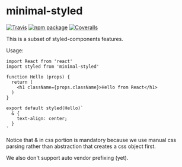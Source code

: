 # minimal-styled

[![Travis][build-badge]][build]
[![npm package][npm-badge]][npm]
[![Coveralls][coveralls-badge]][coveralls]

This is a subset of styled-components features.

Usage:

```
import React from 'react'
import styled from 'minimal-styled'

function Hello (props) {
  return (
    <h1 className={props.className}>Hello from React</h1> 
  )
}

export default styled(Hello)`
  & {
    text-align: center;
  }
`
```

Notice that & in css portion is mandatory because we use manual css parsing 
rather than abstraction that creates a css object first.

We also don't support auto vendor prefixing (yet).

[build-badge]: https://img.shields.io/travis/user/repo/master.png?style=flat-square
[build]: https://travis-ci.org/user/repo

[npm-badge]: https://img.shields.io/npm/v/npm-package.png?style=flat-square
[npm]: https://www.npmjs.org/package/npm-package

[coveralls-badge]: https://img.shields.io/coveralls/user/repo/master.png?style=flat-square
[coveralls]: https://coveralls.io/github/user/repo
